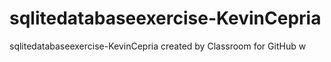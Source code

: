 # sqlitedatabaseexercise-KevinCepria
sqlitedatabaseexercise-KevinCepria created by Classroom for GitHub w
